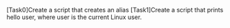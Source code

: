 [Task0]Create a script that creates an alias [Task1]Create a script that prints hello user, where user is the current Linux user.

